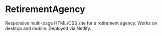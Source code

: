 # RetirementAgency
Responsive multi-page HTML/CSS site for a retirement agency. Works on desktop and mobile. Deployed via Netlify.
